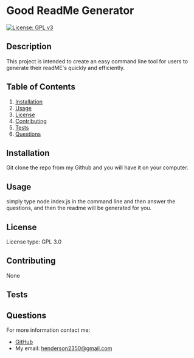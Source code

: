 # Good ReadMe Generator
[![License: GPL v3](https://img.shields.io/badge/License-GPLv3-blue.svg)](https://www.gnu.org/licenses/gpl-3.0)

## Description
This project is intended to create an easy command line tool for users to generate their readME's quickly and efficiently.

## Table of Contents
1. [Installation](#installation)
2. [Usage](#usage)
3. [License](#license)
4. [Contributing](#contributing)
4. [Tests](#tests)
5. [Questions](#questions)

## Installation
Git clone the repo from my Github and you will have it on your computer.

## Usage
simply type node index.js in the command line and then answer the questions, and then the readme will be generated for you.

## License
License type: GPL 3.0

## Contributing
None

## Tests

## Questions
For more information contact me:
- [GitHub](https://github.com/henderson2350)  
- My email: henderson2350@gmail.com